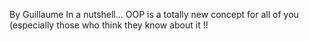 By Guillaume
In a nutshell...
OOP is a totally new concept for all of you (especially those who think they know about it !!

